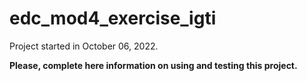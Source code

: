 # edc_mod4_exercise_igti

Project started in October 06, 2022.

**Please, complete here information on using and testing this project.**